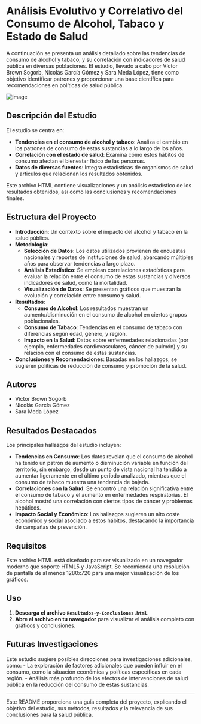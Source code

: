 # Análisis Evolutivo y Correlativo del Consumo de Alcohol, Tabaco y Estado de Salud

A continuación se presenta un análisis detallado sobre las tendencias de consumo de alcohol y tabaco, y su correlación con indicadores de salud pública en diversas poblaciones. El estudio, llevado a cabo por Víctor Brown Sogorb, Nicolás García Gómez y Sara Meda López, tiene como objetivo identificar patrones y proporcionar una base científica para recomendaciones en políticas de salud pública.

![image](https://github.com/user-attachments/assets/f83f09be-4816-4d98-95b6-0ccc2483a18f)

## Descripción del Estudio

El estudio se centra en:
- **Tendencias en el consumo de alcohol y tabaco**: Analiza el cambio en los patrones de consumo de estas sustancias a lo largo de los años.
- **Correlación con el estado de salud**: Examina cómo estos hábitos de consumo afectan el bienestar físico de las personas.
- **Datos de diversas fuentes**: Integra estadísticas de organismos de salud y articulos que relacionan los resultados obtenidos.

Este archivo HTML contiene visualizaciones y un análisis estadístico de los resultados obtenidos, así como las conclusiones y recomendaciones finales.

## Estructura del Proyecto

-   **Introducción**: Un contexto sobre el impacto del alcohol y tabaco en la salud pública.
-   **Metodología**:
    -   **Selección de Datos**: Los datos utilizados provienen de encuestas nacionales y reportes de instituciones de salud, abarcando múltiples años para observar tendencias a largo plazo.
    -   **Análisis Estadístico**: Se emplean correlaciones estadísticas para evaluar la relación entre el consumo de estas sustancias y diversos indicadores de salud, como la mortalidad.
    -   **Visualización de Datos**: Se presentan gráficos que muestran la evolución y correlación entre consumo y salud.
-   **Resultados**:
    -   **Consumo de Alcohol**: Los resultados muestran un aumento/disminución en el consumo de alcohol en ciertos grupos poblacionales.
    -   **Consumo de Tabaco**: Tendencias en el consumo de tabaco con diferencias según edad, género, y región.
    -   **Impacto en la Salud**: Datos sobre enfermedades relacionadas (por ejemplo, enfermedades cardiovasculares, cáncer de pulmón) y su relación con el consumo de estas sustancias.
-   **Conclusiones y Recomendaciones**: Basadas en los hallazgos, se sugieren políticas de reducción de consumo y promoción de la salud.

## Autores

-   Víctor Brown Sogorb
-   Nicolás García Gómez
-   Sara Meda López

## Resultados Destacados

Los principales hallazgos del estudio incluyen:
- **Tendencias en Consumo**: Los datos revelan que el consumo de alcohol ha tenido un patrón de aumento o disminución variable en función del territorio, sin embargo, desde un punto de vista nacional ha tendido a aumentar ligeramente en el último período analizado, mientras que el consumo de tabaco muestra una tendencia de bajada.
- **Correlaciones con la Salud**: Se encontró una relación significativa entre el consumo de tabaco y el aumento en enfermedades respiratorias. El alcohol mostró una correlación con ciertos tipos de cáncer y problemas hepáticos.
- **Impacto Social y Económico**: Los hallazgos sugieren un alto coste económico y social asociado a estos hábitos, destacando la importancia de campañas de prevención.

## Requisitos

Este archivo HTML está diseñado para ser visualizado en un navegador moderno que soporte HTML5 y JavaScript. Se recomienda una resolución de pantalla de al menos 1280x720 para una mejor visualización de los gráficos.

## Uso

1.  **Descarga el archivo `Resultados-y-Conclusiones.html`**.
2.  **Abre el archivo en tu navegador** para visualizar el análisis completo con gráficos y conclusiones.

## Futuras Investigaciones

Este estudio sugiere posibles direcciones para investigaciones adicionales, como: - La exploración de factores adicionales que pueden influir en el consumo, como la situación económica y políticas específicas en cada región. - Análisis más profundo de los efectos de intervenciones de salud pública en la reducción del consumo de estas sustancias.

------------------------------------------------------------------------

Este README proporciona una guía completa del proyecto, explicando el objetivo del estudio, sus métodos, resultados y la relevancia de sus conclusiones para la salud pública.
